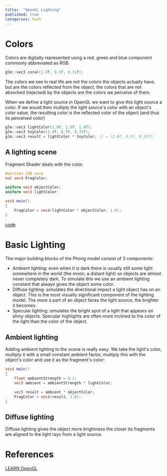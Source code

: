 ```yaml
---
title:  "OpenGL Lighting"
published: true
categories: tech
---
```


# Colors

Colors are digitally represented using a red, green and blue component commonly abbreviated as RGB.

```cpp
glm::vec3 coral(1.0f, 0.5f, 0.31f);
```

The colors we see in real life are not the colors the objects actually have, but are the colors reflected from the object; the colors that are not absorbed (rejected) by the objects are the colors we perceive of them.

When we define a light source in OpenGL we want to give this light source a color. 
If we would then multiply the light source's color with an object's color value, the resulting color is the reflected color of the object (and thus its perceived color)

```cpp
glm::vec3 lightColor(1.0f, 1.0f, 1.0f);
glm::vec3 toyColor(1.0f, 0.5f, 0.31f);
glm::vec3 result = lightColor * toyColor; // = (1.0f, 0.5f, 0.31f);
```

## A lighting scene

Fragment Shader deals with the color.

```glsl
#version 330 core
out vec4 FragColor;
  
uniform vec3 objectColor;
uniform vec3 lightColor;

void main()
{
    FragColor = vec4(lightColor * objectColor, 1.0);
}
```

[code](https://github.com/mintwzy/my-opengl/blob/master/src/learn/lighting/colors/colors.cpp)

# Basic Lighting

The major building blocks of the Phong model consist of 3 components: 

- Ambient lighting: even when it is dark there is usually still some light somewhere in the world (the moon, a distant light) so objects are almost never completely dark. To simulate this we use an ambient lighting constant that always gives the object some color.
- Diffuse lighting: simulates the directional impact a light object has on an object. This is the most visually significant component of the lighting model. The more a part of an object faces the light source, the brighter it becomes.
- Specular lighting: simulates the bright spot of a light that appears on shiny objects. Specular highlights are often more inclined to the color of the light than the color of the object.

## Ambient lighting

Adding ambient lighting to the scene is really easy. We take the light's color, multiply it with a small constant ambient factor, multiply this with the object's color and use it as the fragment's color: 

```glsl
void main()
{
    float ambientStrength = 0.1;
    vec3 ambient = ambientStrength * lightColor;

    vec3 result = ambient * objectColor;
    FragColor = vec4(result, 1.0);
}  
```

## Diffuse lighting

Diffuse lighting gives the object more brightness the closer its fragments are aligned to the light rays from a light source. 



# References

[LEARN OpenGL](https://learnopengl.com/Lighting/Colors)
